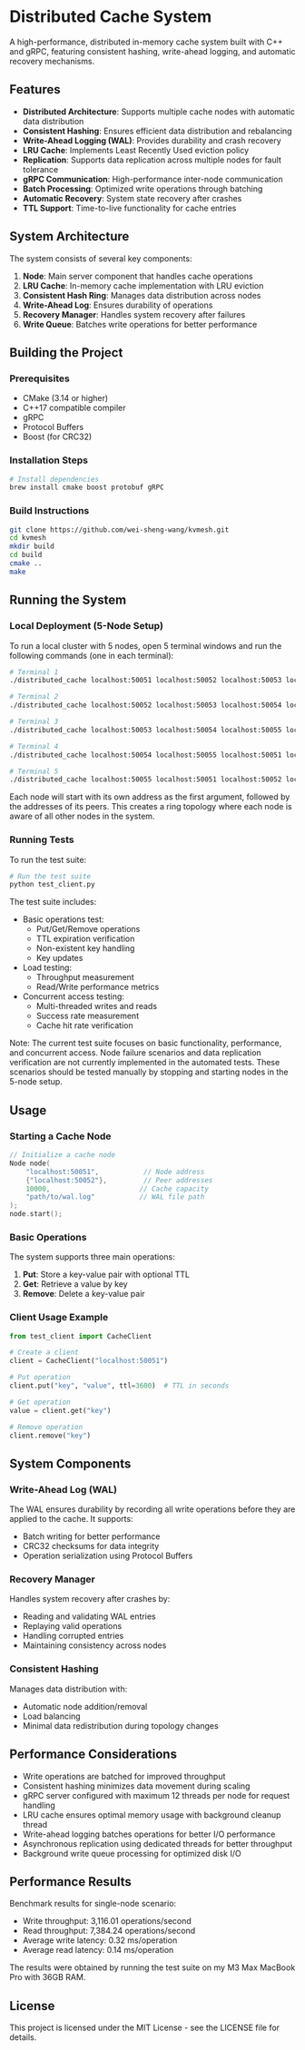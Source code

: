 # Distributed Cache System

A high-performance, distributed in-memory cache system built with C++ and gRPC, featuring consistent hashing, write-ahead logging, and automatic recovery mechanisms.


## Features

- **Distributed Architecture**: Supports multiple cache nodes with automatic data distribution
- **Consistent Hashing**: Ensures efficient data distribution and rebalancing
- **Write-Ahead Logging (WAL)**: Provides durability and crash recovery
- **LRU Cache**: Implements Least Recently Used eviction policy
- **Replication**: Supports data replication across multiple nodes for fault tolerance
- **gRPC Communication**: High-performance inter-node communication
- **Batch Processing**: Optimized write operations through batching
- **Automatic Recovery**: System state recovery after crashes
- **TTL Support**: Time-to-live functionality for cache entries

## System Architecture

The system consists of several key components:

1. **Node**: Main server component that handles cache operations
2. **LRU Cache**: In-memory cache implementation with LRU eviction
3. **Consistent Hash Ring**: Manages data distribution across nodes
4. **Write-Ahead Log**: Ensures durability of operations
5. **Recovery Manager**: Handles system recovery after failures
6. **Write Queue**: Batches write operations for better performance

## Building the Project

### Prerequisites

- CMake (3.14 or higher)
- C++17 compatible compiler
- gRPC
- Protocol Buffers
- Boost (for CRC32)

### Installation Steps

```bash
# Install dependencies
brew install cmake boost protobuf gRPC
```

### Build Instructions

```bash
git clone https://github.com/wei-sheng-wang/kvmesh.git
cd kvmesh
mkdir build
cd build
cmake ..
make
```

## Running the System

### Local Deployment (5-Node Setup)

To run a local cluster with 5 nodes, open 5 terminal windows and run the following commands (one in each terminal):

```bash
# Terminal 1
./distributed_cache localhost:50051 localhost:50052 localhost:50053 localhost:50054 localhost:50055

# Terminal 2
./distributed_cache localhost:50052 localhost:50053 localhost:50054 localhost:50055 localhost:50051

# Terminal 3
./distributed_cache localhost:50053 localhost:50054 localhost:50055 localhost:50051 localhost:50052

# Terminal 4
./distributed_cache localhost:50054 localhost:50055 localhost:50051 localhost:50052 localhost:50053

# Terminal 5
./distributed_cache localhost:50055 localhost:50051 localhost:50052 localhost:50053 localhost:50054
```

Each node will start with its own address as the first argument, followed by the addresses of its peers. This creates a ring topology where each node is aware of all other nodes in the system.

### Running Tests

To run the test suite:

```bash
# Run the test suite
python test_client.py
```

The test suite includes:
- Basic operations test:
  - Put/Get/Remove operations
  - TTL expiration verification
  - Non-existent key handling
  - Key updates
- Load testing:
  - Throughput measurement
  - Read/Write performance metrics
- Concurrent access testing:
  - Multi-threaded writes and reads
  - Success rate measurement
  - Cache hit rate verification

Note: The current test suite focuses on basic functionality, performance, and concurrent access. Node failure scenarios and data replication verification are not currently implemented in the automated tests. These scenarios should be tested manually by stopping and starting nodes in the 5-node setup.

## Usage

### Starting a Cache Node

```cpp
// Initialize a cache node
Node node(
    "localhost:50051",           // Node address
    {"localhost:50052"},         // Peer addresses
    10000,                      // Cache capacity
    "path/to/wal.log"           // WAL file path
);
node.start();
```

### Basic Operations

The system supports three main operations:

1. **Put**: Store a key-value pair with optional TTL
2. **Get**: Retrieve a value by key
3. **Remove**: Delete a key-value pair

### Client Usage Example

```python
from test_client import CacheClient

# Create a client
client = CacheClient("localhost:50051")

# Put operation
client.put("key", "value", ttl=3600)  # TTL in seconds

# Get operation
value = client.get("key")

# Remove operation
client.remove("key")
```

## System Components

### Write-Ahead Log (WAL)

The WAL ensures durability by recording all write operations before they are applied to the cache. It supports:
- Batch writing for better performance
- CRC32 checksums for data integrity
- Operation serialization using Protocol Buffers

### Recovery Manager

Handles system recovery after crashes by:
- Reading and validating WAL entries
- Replaying valid operations
- Handling corrupted entries
- Maintaining consistency across nodes

### Consistent Hashing

Manages data distribution with:
- Automatic node addition/removal
- Load balancing
- Minimal data redistribution during topology changes

## Performance Considerations

- Write operations are batched for improved throughput
- Consistent hashing minimizes data movement during scaling
- gRPC server configured with maximum 12 threads per node for request handling
- LRU cache ensures optimal memory usage with background cleanup thread
- Write-ahead logging batches operations for better I/O performance
- Asynchronous replication using dedicated threads for better throughput
- Background write queue processing for optimized disk I/O

## Performance Results

Benchmark results for single-node scenario:
- Write throughput: 3,116.01 operations/second
- Read throughput: 7,384.24 operations/second
- Average write latency: 0.32 ms/operation
- Average read latency: 0.14 ms/operation

The results were obtained by running the test suite on my M3 Max MacBook Pro with 36GB RAM.


## License

This project is licensed under the MIT License - see the LICENSE file for details.
